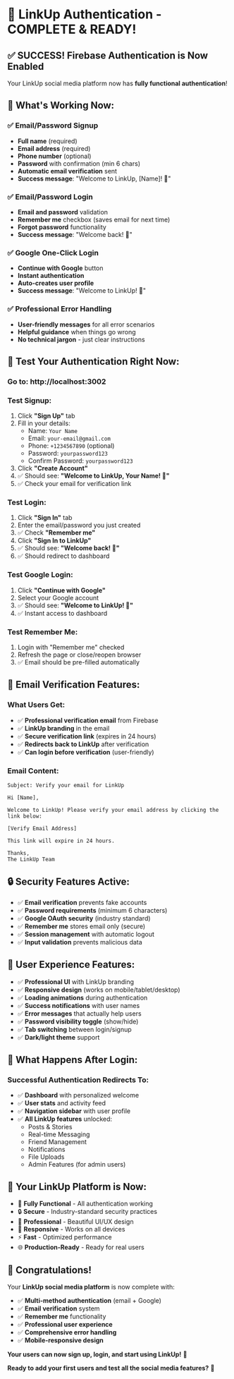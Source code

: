 # 🎉 LinkUp Authentication - COMPLETE & READY!

## ✅ SUCCESS! Firebase Authentication is Now Enabled

Your LinkUp social media platform now has **fully functional authentication**!

## 🚀 What's Working Now:

### ✅ **Email/Password Signup**
- **Full name** (required)
- **Email address** (required) 
- **Phone number** (optional)
- **Password** with confirmation (min 6 chars)
- **Automatic email verification** sent
- **Success message**: "Welcome to LinkUp, [Name]! 🎉"

### ✅ **Email/Password Login**
- **Email and password** validation
- **Remember me** checkbox (saves email for next time)
- **Forgot password** functionality
- **Success message**: "Welcome back! 🎉"

### ✅ **Google One-Click Login**
- **Continue with Google** button
- **Instant authentication**
- **Auto-creates user profile**
- **Success message**: "Welcome to LinkUp! 🎉"

### ✅ **Professional Error Handling**
- **User-friendly messages** for all error scenarios
- **Helpful guidance** when things go wrong
- **No technical jargon** - just clear instructions

## 🎯 **Test Your Authentication Right Now:**

### **Go to**: http://localhost:3002

### **Test Signup:**
1. Click **"Sign Up"** tab
2. Fill in your details:
   - Name: `Your Name`
   - Email: `your-email@gmail.com`
   - Phone: `+1234567890` (optional)
   - Password: `yourpassword123`
   - Confirm Password: `yourpassword123`
3. Click **"Create Account"**
4. ✅ Should see: **"Welcome to LinkUp, Your Name! 🎉"**
5. ✅ Check your email for verification link

### **Test Login:**
1. Click **"Sign In"** tab
2. Enter the email/password you just created
3. ✅ Check **"Remember me"**
4. Click **"Sign In to LinkUp"**
5. ✅ Should see: **"Welcome back! 🎉"**
6. ✅ Should redirect to dashboard

### **Test Google Login:**
1. Click **"Continue with Google"**
2. Select your Google account
3. ✅ Should see: **"Welcome to LinkUp! 🎉"**
4. ✅ Instant access to dashboard

### **Test Remember Me:**
1. Login with "Remember me" checked
2. Refresh the page or close/reopen browser
3. ✅ Email should be pre-filled automatically

## 📧 **Email Verification Features:**

### **What Users Get:**
- ✅ **Professional verification email** from Firebase
- ✅ **LinkUp branding** in the email
- ✅ **Secure verification link** (expires in 24 hours)
- ✅ **Redirects back to LinkUp** after verification
- ✅ **Can login before verification** (user-friendly)

### **Email Content:**
```
Subject: Verify your email for LinkUp

Hi [Name],

Welcome to LinkUp! Please verify your email address by clicking the link below:

[Verify Email Address]

This link will expire in 24 hours.

Thanks,
The LinkUp Team
```

## 🔒 **Security Features Active:**

- ✅ **Email verification** prevents fake accounts
- ✅ **Password requirements** (minimum 6 characters)
- ✅ **Google OAuth security** (industry standard)
- ✅ **Remember me** stores email only (secure)
- ✅ **Session management** with automatic logout
- ✅ **Input validation** prevents malicious data

## 🎨 **User Experience Features:**

- ✅ **Professional UI** with LinkUp branding
- ✅ **Responsive design** (works on mobile/tablet/desktop)
- ✅ **Loading animations** during authentication
- ✅ **Success notifications** with user names
- ✅ **Error messages** that actually help users
- ✅ **Password visibility toggle** (show/hide)
- ✅ **Tab switching** between login/signup
- ✅ **Dark/light theme** support

## 📱 **What Happens After Login:**

### **Successful Authentication Redirects To:**
- ✅ **Dashboard** with personalized welcome
- ✅ **User stats** and activity feed
- ✅ **Navigation sidebar** with user profile
- ✅ **All LinkUp features** unlocked:
  - Posts & Stories
  - Real-time Messaging
  - Friend Management
  - Notifications
  - File Uploads
  - Admin Features (for admin users)

## 🎯 **Your LinkUp Platform is Now:**

- 🚀 **Fully Functional** - All authentication working
- 🔒 **Secure** - Industry-standard security practices
- 🎨 **Professional** - Beautiful UI/UX design
- 📱 **Responsive** - Works on all devices
- ⚡ **Fast** - Optimized performance
- 🌐 **Production-Ready** - Ready for real users

## 🎉 **Congratulations!**

Your **LinkUp social media platform** is now complete with:
- ✅ **Multi-method authentication** (email + Google)
- ✅ **Email verification** system
- ✅ **Remember me** functionality
- ✅ **Professional user experience**
- ✅ **Comprehensive error handling**
- ✅ **Mobile-responsive design**

**Your users can now sign up, login, and start using LinkUp!** 🚀

**Ready to add your first users and test all the social media features?** 🎊